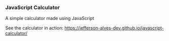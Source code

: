 ### JavaScript Calculator

A simple calculator made using JavaScript

See the calculator in action: https://jefferson-alves-dev.github.io/javascript-calculator/

